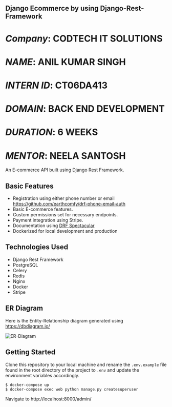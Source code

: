 ## Django Ecommerce  by using Django-Rest-Framework
# *Company*: CODTECH IT SOLUTIONS
# *NAME*: ANIL KUMAR SINGH
# *INTERN ID*: CT06DA413
# *DOMAIN*: BACK END DEVELOPMENT
# *DURATION*: 6 WEEKS
# *MENTOR*: NEELA SANTOSH


An E-commerce API built using Django Rest Framework.

## Basic Features
- Registration using either phone number or email https://github.com/earthcomfy/drf-phone-email-auth
- Basic E-commerce features.
- Custom permissions set for necessary endpoints.
- Payment integration using Stripe.
- Documentation using [DRF Spectacular](https://drf-spectacular.readthedocs.io/en/latest/)
- Dockerized for local development and production

## Technologies Used
- Django Rest Framework
- PostgreSQL
- Celery
- Redis
- Nginx
- Docker
- Stripe

## ER Diagram
Here is the Entity-Relationship diagram generated using https://dbdiagram.io/

![ER-Diagram](https://user-images.githubusercontent.com/66206865/192154014-3299110f-9ab7-4bd2-9dc0-aa6790074ed9.png)

## Getting Started

Clone this repository to your local machine and rename the `.env.example` file found in the root directory of the project to `.env` and update the environment variables accordingly.

```
$ docker-compose up
$ docker-compose exec web python manage.py createsuperuser
```

Navigate to http://localhost:8000/admin/
